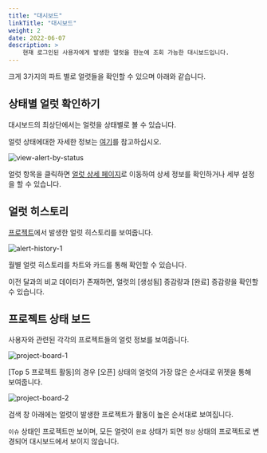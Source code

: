 ```yaml
---
title: "대시보드"
linkTitle: "대시보드"
weight: 2
date: 2022-06-07
description: >
    현재 로그인된 사용자에게 발생한 얼럿을 한눈에 조회 가능한 대시보드입니다.
---
```


크게 3가지의 파트 별로 얼럿들을 확인할 수 있으며 아래와 같습니다.

## 상태별 얼럿 확인하기

대시보드의 최상단에서는 얼럿을 상태별로 볼 수 있습니다.

얼럿 상태에대한 자세한 정보는 [여기](/ko/docs/guides/alert-manager/alert/)를 참고하십시오.

![view-alert-by-status](/ko/docs/guides/alert-manager/dashboard-img/view-alert-by-status.png)

얼럿 항목을 클릭하면 [얼럿 상세 페이지](/ko/docs/guides/alert-manager/alert/#얼럿-살펴보기)로 이동하여 상세 정보를 확인하거나 세부 설정을 할 수 있습니다.

## 얼럿 히스토리

[프로젝트](/ko/docs/guides/project/project/)에서 발생한 얼럿 히스토리를 보여줍니다. 

![alert-history-1](/ko/docs/guides/alert-manager/dashboard-img/alert-history-1.png)

월별 얼럿 히스토리를 차트와 카드를 통해 확인할 수 있습니다.

이전 달과의 비교 데이터가 존재하면, 얼럿의 [생성됨] 증감량과 [완료] 증감량을 확인할 수 있습니다.

## 프로젝트 상태 보드

사용자와 관련된 각각의 프로젝트들의 얼럿 정보를 보여줍니다.

![project-board-1](/ko/docs/guides/alert-manager/dashboard-img/project-board-1.png)

[Top 5 프로젝트 활동]의 경우 [오픈] 상태의 얼럿의 가장 많은 순서대로 위젯을 통해 보여줍니다.

![project-board-2](/ko/docs/guides/alert-manager/dashboard-img/project-board-2.png)

검색 창 아래에는 얼럿이 발생한 프로젝트가 활동이 높은 순서대로 보여집니다.

`이슈` 상태인 프로젝트만 보이며, 모든 얼럿이 `완료` 상태가 되면 `정상` 상태의 프로젝트로 변경되어 대시보드에서 보이지 않습니다.
